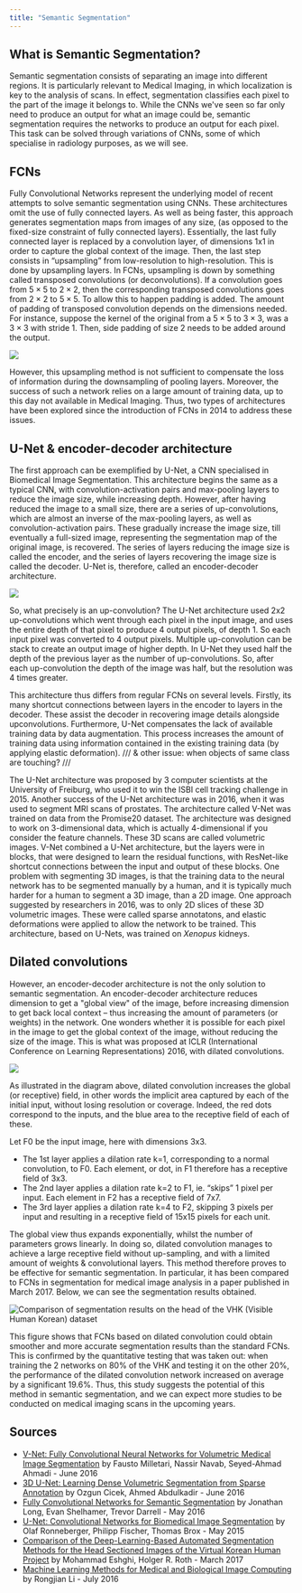 ```yaml
---
title: "Semantic Segmentation"
---
```


## What is Semantic Segmentation?

Semantic segmentation consists of separating an image into different regions. It is particularly relevant to Medical Imaging, in which localization is key to the analysis of scans. In effect, segmentation classifies each pixel to the part of the image it belongs to. While the CNNs we've seen so far only need to produce an output for what an image could be, semantic segmentation requires the networks to produce an output for each pixel. This task can be solved through variations of CNNs, some of which specialise in radiology purposes, as we will see. 

## FCNs
Fully Convolutional Networks represent the underlying model of recent attempts to solve semantic segmentation using CNNs. These architectures omit the use of fully connected layers. As well as being faster, this approach generates segmentation maps from images of any size, (as opposed to the fixed-size constraint of fully connected layers). Essentially, the last fully connected layer is replaced by a convolution layer, of dimensions 1x1 in order to capture the global context of the image. Then, the last step consists in “upsampling” from low-resolution to high-resolution. This is done by upsampling layers. In FCNs, upsampling is down by something called transposed convolutions (or deconvolutions). If a convolution goes from $5 \times 5$ to $2 \times 2$, then the corresponding transposed convolutions goes from $2 \times 2$ to $5 \times 5$. To allow this to happen padding is added. The amount of padding of transposed convolution depends on the dimensions needed. For instance, suppose the kernel of the original from a $5 \times 5$ to $3 \times 3$, was a $3 \times 3$ with stride 1. Then, side padding of size 2 needs to be added around the output.

![](/content-images/SegmentationDiagram1.png)
<!--Image source:
https://www.semanticscholar.org/paper/Video-Salient-Object-Detection-via-Fully-Convoluti-Wang-Shen/022d74ae2f8680e780b18e0cbb041d5c5a57c7a5-->

However, this upsampling method is not sufficient to compensate the loss of information during the downsampling of pooling layers. Moreover, the success of such a network relies on a large amount of training data, up to this day not available in Medical Imaging. Thus, two types of architectures have been explored since the introduction of FCNs in 2014 to address these issues.

## U-Net & encoder-decoder architecture

The first approach can be exemplified by U-Net, a CNN specialised in Biomedical Image Segmentation. This architecture begins the same as a typical CNN, with convolution-activation pairs and max-pooling layers to reduce the image size, while increasing depth. However, after having reduced the image to a small size, there are a series of up-convolutions, which are almost an inverse of the max-pooling layers, as well as convolution-activation pairs. These gradually increase the image size, till eventually a full-sized image, representing the segmentation map of the original image, is recovered. The series of layers reducing the image size is called the encoder, and the series of layers recovering the image size is called the decoder. U-Net is, therefore, called an encoder-decoder architecture. 

![](/content-images/UNetImage.png)

So, what precisely is an up-convolution? The U-Net architecture used 2x2 up-convolutions which went through each pixel in the input image, and uses the entire depth of that pixel to produce 4 output pixels, of depth 1. So each input pixel was converted to 4 output pixels. Multiple up-convolution can be stack to create an output image of higher depth. In U-Net they used half the depth of the previous layer as the number of up-convolutions. So, after each up-convolution the depth of the image was half, but the resolution was 4 times greater.

This architecture thus differs from regular FCNs on several levels. Firstly, its many shortcut connections between layers in the encoder to layers in the decoder. These assist the decoder in recovering image details alongside upconvolutions. Furthermore, U-Net compensates the lack of available training data by data augmentation. This process increases the amount of training data using information contained in the existing training data (by applying elastic deformation).  /// & other issue: when objects of same class are touching? ///

The U-Net architecture was proposed by 3 computer scientists at the University of Freiburg, who used it to win the ISBI cell tracking challenge in 2015. Another success of the U-Net architecture was in 2016, when it was used to segment MRI scans of prostates. The architecture called V-Net was trained on data from the Promise20 dataset. The architecture was designed to work on 3-dimensional data, which is actually 4-dimensional if you consider the feature channels. These 3D scans are called volumetric images. V-Net combined a U-Net architecture, but the layers were in blocks, that were designed to learn the residual functions, with ResNet-like shortcut connections between the input and output of these blocks. One problem with segmenting 3D images, is that the training data to the neural network has to be segmented manually by a human, and it is typically much harder for a human to segment a 3D image, than a 2D image. One approach suggested by researchers in 2016, was to only 2D slices of these 3D volumetric images. These were called sparse annotatons, and elastic deformations were applied to allow the network to be trained. This architecture, based on U-Nets, was trained on *Xenopus* kidneys.

## Dilated convolutions
However, an encoder-decoder architecture is not the only solution to semantic segmentation. An encoder-decoder architecture reduces dimension to get a "global view" of the image, before increasing dimension to get back local context – thus increasing the amount of parameters (or weights) in the network. One wonders whether it is possible for each pixel in the image to get the global context of the image, without reducing the size of the image. This is what was proposed at ICLR (International Conference on Learning Representations) 2016, with dilated convolutions.

![](content-images/DilatedImage.png)
<!--Add this image description:
Layer 1: output F1
Layer 2: output F2
Layer 3: output F3
-->

As illustrated in the diagram above, dilated convolution increases the global (or receptive) field, in other words the implicit area captured by each of the initial input, without losing resolution or coverage. Indeed, the red dots correspond to the inputs, and the blue area to the receptive field of each of these. 

Let F0 be the input image, here with dimensions 3x3. 

- The 1st layer applies a dilation rate k=1, corresponding to a normal convolution, to F0. Each element, or dot, in F1 therefore has a receptive field of 3x3.
- The 2nd layer applies a dilation rate k=2 to F1, ie. “skips” 1 pixel per input. Each element in F2 has a receptive field of 7x7.
- The 3rd layer applies a dilation rate k=4 to F2, skipping 3 pixels per input and resulting in a receptive field of 15x15 pixels for each unit.

The global view thus expands exponentially, whilst the number of parameters grows linearly. In doing so, dilated convolution manages to achieve a large receptive field without up-sampling, and with a limited amount of weights & convolutional layers. This method therefore proves to be effective for semantic segmentation. In particular, it has been compared to FCNs in segmentation for medical image analysis in a paper published in March 2017. Below, we can see the segmentation results obtained.

![Comparison of segmentation results  on the head of the VHK (Visible Human Korean) dataset](content-images/brainSegmentation.png)

This figure shows that FCNs based on dilated convolution could obtain smoother and more accurate segmentation results than the standard FCNs. This is confirmed by the quantitative testing that was taken out: when training the 2 networks on 80% of the VHK and testing it on the other 20%, the performance of the dilated convolution network increased on average by a significant 19.6%. Thus, this study suggests the potential of this method in semantic segmentation, and we can expect more studies to be conducted on medical imaging scans in the upcoming years. 


## Sources
- [V-Net: Fully Convolutional Neural Networks for Volumetric Medical Image Segmentation](https://arxiv.org/pdf/1606.04797.pdf) by Fausto Milletari, Nassir Navab, Seyed-Ahmad Ahmadi - June 2016
- [3D U-Net: Learning Dense Volumetric Segmentation from Sparse Annotation](https://arxiv.org/pdf/1606.06650.pdf) by Ozgun Cicek, Ahmed Abdulkadir - June 2016
- [Fully Convolutional Networks for Semantic Segmentation](https://people.eecs.berkeley.edu/~jonlong/long_shelhamer_fcn.pdf) by Jonathan Long, Evan Shelhamer, Trevor Darrell - May 2016
- [U-Net: Convolutional Networks for Biomedical Image Segmentation](https://arxiv.org/pdf/1505.04597.pdf) by Olaf Ronneberger, Philipp Fischer, Thomas Brox - May 2015
- [Comparison of the Deep-Learning-Based Automated Segmentation Methods for the Head Sectioned Images of the Virtual Korean Human Project](https://arxiv.org/pdf/1703.04967.pdf) by Mohammad Eshghi, Holger R. Roth - March 2017
- [Machine Learning Methods for Medical and Biological Image Computing](https://digitalcommons.odu.edu/cgi/viewcontent.cgi?article=1015&context=computerscience_etds) by Rongjian Li - July 2016